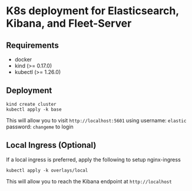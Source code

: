 # K8s deployment for Elasticsearch, Kibana, and Fleet-Server

## Requirements

- docker
- kind (>= 0.17.0)
- kubectl (>= 1.26.0)

## Deployment

```
kind create cluster
kubectl apply -k base
```

This will allow you to visit `http://localhost:5601` using username: `elastic` password: `changeme` to login

## Local Ingress (Optional)

If a local ingress is preferred, apply the following to setup nginx-ingress

```
kubectl apply -k overlays/local
```

This will allow you to reach the Kibana endpoint at `http://localhost`
